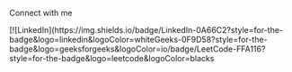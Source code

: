 Connect with me
<div align="left">
[![LinkedIn](https://img.shields.io/badge/LinkedIn-0A66C2?style=for-the-badge&logo=linkedin&logoColor=whiteGeeks-0F9D58?style=for-the-badge&logo=geeksforgeeks&logoColor=io/badge/LeetCode-FFA116?style=for-the-badge&logo=leetcode&logoColor=blacks

<div align="left">
